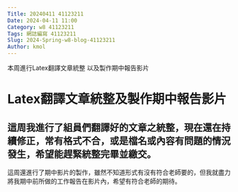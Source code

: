```yaml
---
Title: 20240411 41123211
Date: 2024-04-11 11:00
Category: w8 41123211
Tags: 網誌編寫 41123211
Slug: 2024-Spring-w8-blog-41123211
Author: kmol
---
```


本周進行Latex翻譯文章統整
以及製作期中報告影片

<!-- PELICAN_END_SUMMARY -->

# Latex翻譯文章統整及製作期中報告影片
這周我進行了組員們翻譯好的文章之統整，現在還在持續修正，常有格式不合，或是檔名或內容有問題的情況發生，希望能趕緊統整完畢並繳交。
-
這周還進行了期中影片的製作，雖然不知道形式有沒有符合老師要的，但我就盡力將我期中前所做的工作報告在影片內，希望有符合老師的期待。